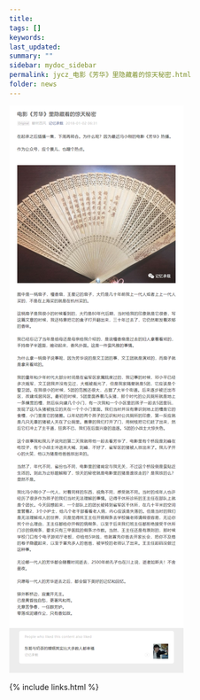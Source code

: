 ```yaml
---
title:
tags: []
keywords: 
last_updated: 
summary: ""
sidebar: mydoc_sidebar
permalink: jycz_电影《芳华》里隐藏着的惊天秘密.html
folder: news
---
```


<img src="images/FireShot Capture 001 - 电影《芳华》里隐藏着的惊天秘密 - mp.weixin.qq.com.png" />




{% include links.html %}
